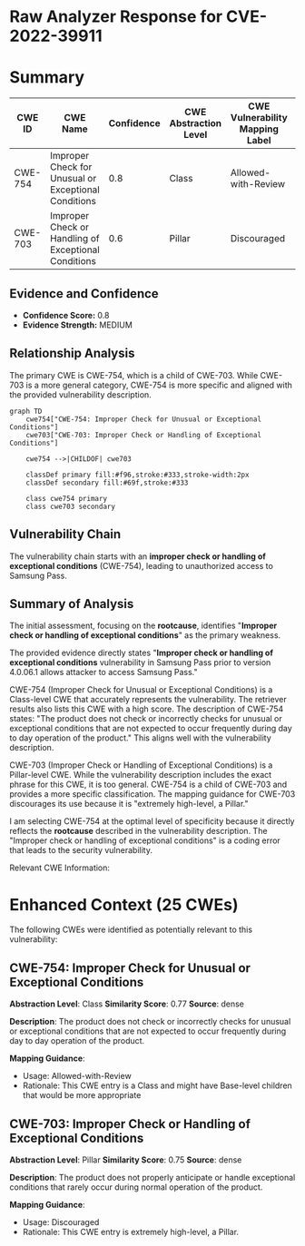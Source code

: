 # Raw Analyzer Response for CVE-2022-39911

# Summary
| CWE ID | CWE Name | Confidence | CWE Abstraction Level | CWE Vulnerability Mapping Label | CWE-Vulnerability Mapping Notes |
|---|---|---|---|---|---|
| CWE-754 | Improper Check for Unusual or Exceptional Conditions | 0.8 | Class | Allowed-with-Review | Primary CWE |
| CWE-703 | Improper Check or Handling of Exceptional Conditions | 0.6 | Pillar | Discouraged | Secondary Candidate |

## Evidence and Confidence

*   **Confidence Score:** 0.8
*   **Evidence Strength:** MEDIUM

## Relationship Analysis
The primary CWE is CWE-754, which is a child of CWE-703. While CWE-703 is a more general category, CWE-754 is more specific and aligned with the provided vulnerability description.

```mermaid
graph TD
    cwe754["CWE-754: Improper Check for Unusual or Exceptional Conditions"]
    cwe703["CWE-703: Improper Check or Handling of Exceptional Conditions"]
    
    cwe754 -->|CHILDOF| cwe703
    
    classDef primary fill:#f96,stroke:#333,stroke-width:2px
    classDef secondary fill:#69f,stroke:#333
    
    class cwe754 primary
    class cwe703 secondary
```

## Vulnerability Chain
The vulnerability chain starts with an **improper check or handling of exceptional conditions** (CWE-754), leading to unauthorized access to Samsung Pass.

## Summary of Analysis
The initial assessment, focusing on the **rootcause**, identifies "**Improper check or handling of exceptional conditions**" as the primary weakness.

The provided evidence directly states "**Improper check or handling of exceptional conditions** vulnerability in Samsung Pass prior to version 4.0.06.1 allows attacker to access Samsung Pass."

CWE-754 (Improper Check for Unusual or Exceptional Conditions) is a Class-level CWE that accurately represents the vulnerability. The retriever results also lists this CWE with a high score. The description of CWE-754 states: "The product does not check or incorrectly checks for unusual or exceptional conditions that are not expected to occur frequently during day to day operation of the product." This aligns well with the vulnerability description.

CWE-703 (Improper Check or Handling of Exceptional Conditions) is a Pillar-level CWE. While the vulnerability description includes the exact phrase for this CWE, it is too general. CWE-754 is a child of CWE-703 and provides a more specific classification. The mapping guidance for CWE-703 discourages its use because it is "extremely high-level, a Pillar."

I am selecting CWE-754 at the optimal level of specificity because it directly reflects the **rootcause** described in the vulnerability description. The "Improper check or handling of exceptional conditions" is a coding error that leads to the security vulnerability.

Relevant CWE Information:

# Enhanced Context (25 CWEs)
The following CWEs were identified as potentially relevant to this vulnerability:

## CWE-754: Improper Check for Unusual or Exceptional Conditions
**Abstraction Level**: Class
**Similarity Score**: 0.77
**Source**: dense

**Description**:
The product does not check or incorrectly checks for unusual or exceptional conditions that are not expected to occur frequently during day to day operation of the product.

**Mapping Guidance**:
- Usage: Allowed-with-Review
- Rationale: This CWE entry is a Class and might have Base-level children that would be more appropriate

## CWE-703: Improper Check or Handling of Exceptional Conditions
**Abstraction Level**: Pillar
**Similarity Score**: 0.75
**Source**: dense

**Description**:
The product does not properly anticipate or handle exceptional conditions that rarely occur during normal operation of the product.

**Mapping Guidance**:
- Usage: Discouraged
- Rationale: This CWE entry is extremely high-level, a Pillar.